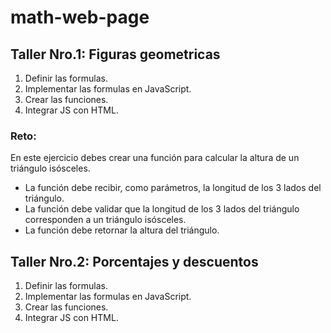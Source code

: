 # math-web-page

## Taller Nro.1: Figuras geometricas

1. Definir las formulas.
2. Implementar las formulas en JavaScript.
3. Crear las funciones.
4. Integrar JS con HTML.

### Reto: 

En este ejercicio debes crear una función para calcular la altura de un triángulo isósceles.

- La función debe recibir, como parámetros, la longitud de los 3 lados del triángulo.
- La función debe validar que la longitud de los 3 lados del triángulo corresponden a un triángulo isósceles.
- La función debe retornar la altura del triángulo.

## Taller Nro.2: Porcentajes y descuentos

1. Definir las formulas.
2. Implementar las formulas en JavaScript.
3. Crear las funciones.
4. Integrar JS con HTML.